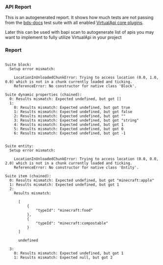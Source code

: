 ### API Report

This is an autogenerated report. It shows how much tests are not passing from the [bds-docs](./bds-docs/test-runner/suites) test suite with all enabled [VirtualApi core plugins](./src/plugin/core/).

Later this can be used with bapi scan to autogenerate list of apis you may want to implement to fully utilize VirtualApi in your project

### Report

```

Suite block: 
  Setup error mismatch: 
    
    LocationInUnloadedChunkError: Trying to access location (0.0, 1.0, 0.0) which is not in a chunk currently loaded and ticking.
    ReferenceError: No constructor for native class 'Block'.
    
Suite dynamic properties (chained): 
  0: Results mismatch: Expected undefined, but got []
  1: 
    0: Results mismatch: Expected undefined, but got true
    1: Results mismatch: Expected undefined, but got false
    2: Results mismatch: Expected undefined, but got ""
    3: Results mismatch: Expected undefined, but got "string"
    4: Results mismatch: Expected undefined, but got 1
    5: Results mismatch: Expected undefined, but got 0
    6: Results mismatch: Expected undefined, but got -1
    
  
Suite entity: 
  Setup error mismatch: 
    
    LocationInUnloadedChunkError: Trying to access location (0.0, 0.0, 2.0) which is not in a chunk currently loaded and ticking.
    ReferenceError: No constructor for native class 'Entity'.
    
Suite item (chained): 
  0: Results mismatch: Expected undefined, but got "minecraft:apple"
  1: Results mismatch: Expected undefined, but got 1
  2: 
    Results mismatch: 
      
      [
          {
              "typeId": "minecraft:food"
          },
          {
              "typeId": "minecraft:compostable"
          }
      ]
      
      undefined
      
  3: 
    0: Results mismatch: Expected undefined, but got 1
    1: Results mismatch: Expected null, but got 2
```